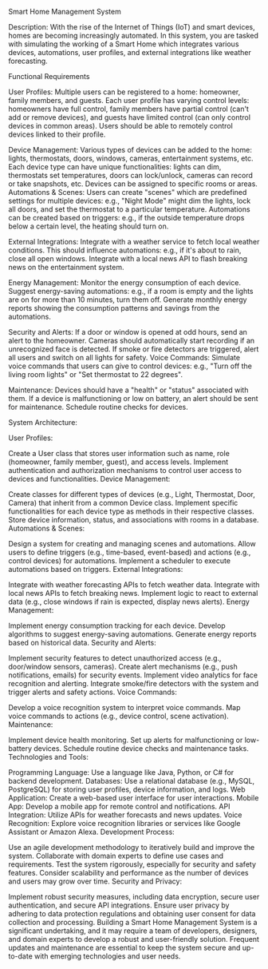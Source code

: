 Smart Home Management System

Description:
With the rise of the Internet of Things (IoT) and smart devices, homes are becoming increasingly automated. In this
system, you are tasked with simulating the working of a Smart Home which integrates various devices, automations, user
profiles, and external integrations like weather forecasting.

Functional Requirements

User Profiles:
Multiple users can be registered to a home: homeowner, family members, and guests.
Each user profile has varying control levels: homeowners have full control, family members have partial control (can't
add or remove devices), and guests have limited control (can only control devices in common areas).
Users should be able to remotely control devices linked to their profile.

Device Management:
Various types of devices can be added to the home: lights, thermostats, doors, windows, cameras, entertainment systems,
etc.
Each device type can have unique functionalities: lights can dim, thermostats set temperatures, doors can lock/unlock,
cameras can record or take snapshots, etc.
Devices can be assigned to specific rooms or areas.
Automations & Scenes:
Users can create "scenes" which are predefined settings for multiple devices: e.g., "Night Mode" might dim the lights,
lock all doors, and set the thermostat to a particular temperature.
Automations can be created based on triggers: e.g., if the outside temperature drops below a certain level, the heating
should turn on.

External Integrations:
Integrate with a weather service to fetch local weather conditions. This should influence automations: e.g., if it's
about to rain, close all open windows.
Integrate with a local news API to flash breaking news on the entertainment system.

Energy Management:
Monitor the energy consumption of each device.
Suggest energy-saving automations: e.g., if a room is empty and the lights are on for more than 10 minutes, turn them
off.
Generate monthly energy reports showing the consumption patterns and savings from the automations.

Security and Alerts:
If a door or window is opened at odd hours, send an alert to the homeowner.
Cameras should automatically start recording if an unrecognized face is detected.
If smoke or fire detectors are triggered, alert all users and switch on all lights for safety.
Voice Commands:
Simulate voice commands that users can give to control devices: e.g., "Turn off the living room lights" or "Set
thermostat to 22 degrees".

Maintenance:
Devices should have a "health" or "status" associated with them. If a device is malfunctioning or low on battery, an
alert should be sent for maintenance.
Schedule routine checks for devices.

System Architecture:

User Profiles:

Create a User class that stores user information such as name, role (homeowner, family member, guest), and access
levels.
Implement authentication and authorization mechanisms to control user access to devices and functionalities.
Device Management:

Create classes for different types of devices (e.g., Light, Thermostat, Door, Camera) that inherit from a common Device
class.
Implement specific functionalities for each device type as methods in their respective classes.
Store device information, status, and associations with rooms in a database.
Automations & Scenes:

Design a system for creating and managing scenes and automations.
Allow users to define triggers (e.g., time-based, event-based) and actions (e.g., control devices) for automations.
Implement a scheduler to execute automations based on triggers.
External Integrations:

Integrate with weather forecasting APIs to fetch weather data.
Integrate with local news APIs to fetch breaking news.
Implement logic to react to external data (e.g., close windows if rain is expected, display news alerts).
Energy Management:

Implement energy consumption tracking for each device.
Develop algorithms to suggest energy-saving automations.
Generate energy reports based on historical data.
Security and Alerts:

Implement security features to detect unauthorized access (e.g., door/window sensors, cameras).
Create alert mechanisms (e.g., push notifications, emails) for security events.
Implement video analytics for face recognition and alerting.
Integrate smoke/fire detectors with the system and trigger alerts and safety actions.
Voice Commands:

Develop a voice recognition system to interpret voice commands.
Map voice commands to actions (e.g., device control, scene activation).
Maintenance:

Implement device health monitoring.
Set up alerts for malfunctioning or low-battery devices.
Schedule routine device checks and maintenance tasks.
Technologies and Tools:

Programming Language: Use a language like Java, Python, or C# for backend development.
Databases: Use a relational database (e.g., MySQL, PostgreSQL) for storing user profiles, device information, and logs.
Web Application: Create a web-based user interface for user interactions.
Mobile App: Develop a mobile app for remote control and notifications.
API Integration: Utilize APIs for weather forecasts and news updates.
Voice Recognition: Explore voice recognition libraries or services like Google Assistant or Amazon Alexa.
Development Process:

Use an agile development methodology to iteratively build and improve the system.
Collaborate with domain experts to define use cases and requirements.
Test the system rigorously, especially for security and safety features.
Consider scalability and performance as the number of devices and users may grow over time.
Security and Privacy:

Implement robust security measures, including data encryption, secure user authentication, and secure API integrations.
Ensure user privacy by adhering to data protection regulations and obtaining user consent for data collection and
processing.
Building a Smart Home Management System is a significant undertaking, and it may require a team of developers,
designers, and domain experts to develop a robust and user-friendly solution. Frequent updates and maintenance are
essential to keep the system secure and up-to-date with emerging technologies and user needs.
